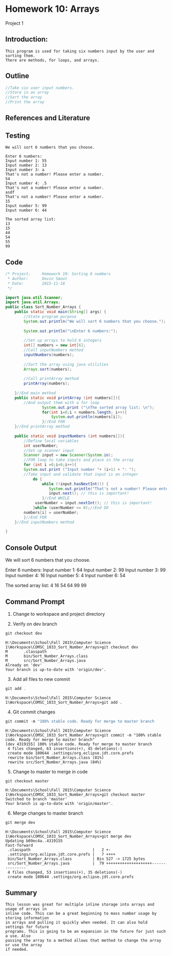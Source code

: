 # Homework 10: Arrays
  Project 1

## Introduction:

	This program is used for taking six numbers input by the user and sorting them.
	There are methods, for loops, and arrays.
	
## Outline

```java
//Take six user input numbers.
//Store in an array
//Sort the array
//Print the array
```
## References and Literature

## Testing

```
We will sort 6 numbers that you choose.

Enter 6 numbers:
Input number 1: 55
Input number 2: 13
Input number 3: a
That's not a number! Please enter a number.
54
Input number 4: .5
That's not a number! Please enter a number.
asdf
That's not a number! Please enter a number.
15
Input number 5: 99
Input number 6: 44

The sorted array list: 
13
15
44
54
55
99
```

## Code
```java
/* Project:		Homework 10: Sorting 6 numbers
 * Author:		Devin Smoot
 * Date:		2015-11-18
 */

import java.util.Scanner;
import java.util.Arrays;
public class Sort_Number_Arrays {
	public static void main(String[] args) {
		//State program purpose
		System.out.println("We will sort 6 numbers that you choose.");
		
		System.out.println("\nEnter 6 numbers:");
		
		//Set up arrays to hold 6 integers
		int[] numbers = new int[6];
		//Call inputNumbers method
		inputNumbers(numbers);
		
		//Sort the array using java utilities
		Arrays.sort(numbers);
		
		//Call printArray method
		printArray(numbers);
		
	}//End main method
	public static void printArray (int numbers[]){
		//And output them with a for loop
				System.out.print ("\nThe sorted array list: \n");
				for(int i=0;i < numbers.length; i++){
					System.out.println(numbers[i]);
				}//End FOR
	}//End printArray method
	
	public static void inputNumbers (int numbers[]){
		//Define local variables
		int userNumber;
		//Set up scanner input
		Scanner input = new Scanner(System.in);
		//FOR loop to take inputs and place in the array
		for (int i =0;i<6;i++){
		System.out.print ("Input number "+ (i+1) + ": ");		
		//Take input and validate that input is an integer
			do {
				while (!input.hasNextInt()) {
		           System.out.println("That's not a number! Please enter a number.");
		           input.next(); // this is important!
		        }//End WHILE
			 userNumber = input.nextInt(); // this is important!
			}while (userNumber <= 0);//End DO
		numbers[i] = userNumber;
		}//End FOR
	}//End inputNumbers method
	
}
```

## Console Output

We will sort 6 numbers that you choose.

Enter 6 numbers:
Input number 1: 64
Input number 2: 99
Input number 3: 99
Input number 4: 16
Input number 5: 4
Input number 6: 54

The sorted array list: 
4
16
54
64
99
99

## Command Prompt
	
1.	Change to workspace and project directory
	
2.	Verify on dev branch
```java
git checkout dev
```
```
H:\Documents\School\Fall 2015\Computer Science 1\Workspace\COMSC_1033_Sort_Number_Arrays>git checkout dev
M       .classpath
M       bin/Sort_Number_Arrays.class
M       src/Sort_Number_Arrays.java
Already on 'dev'
Your branch is up-to-date with 'origin/dev'.
```

3.	Add all files to new commit
	
```java
git add .
```
```
H:\Documents\School\Fall 2015\Computer Science 1\Workspace\COMSC_1033_Sort_Number_Arrays>git add .
```

4.	Git commit changes
```java
git commit -m "100% stable code. Ready for merge to master branch
```
```
H:\Documents\School\Fall 2015\Computer Science 1\Workspace\COMSC_1033_Sort_Number_Arrays>git commit -m "100% stable code. Ready for merge to master branch"
[dev 4319155] 100% stable code. Ready for merge to master branch
 4 files changed, 63 insertions(+), 45 deletions(-)
 create mode 100644 .settings/org.eclipse.jdt.core.prefs
 rewrite bin/Sort_Number_Arrays.class (81%)
 rewrite src/Sort_Number_Arrays.java (84%)
```

5.	Change to master to merge in code
```java
git checkout master
```
``` 
H:\Documents\School\Fall 2015\Computer Science 1\Workspace\COMSC_1033_Sort_Number_Arrays>git checkout master
Switched to branch 'master'
Your branch is up-to-date with 'origin/master'.
```

6.	Merge changes to master branch
```java
git merge dev
```
```
H:\Documents\School\Fall 2015\Computer Science 1\Workspace\COMSC_1033_Sort_Number_Arrays>git merge dev
Updating b09ec4a..4319155
Fast-forward
 .classpath                           |   2 +-
 .settings/org.eclipse.jdt.core.prefs |   7 ++++
 bin/Sort_Number_Arrays.class         | Bin 527 -> 1725 bytes
 src/Sort_Number_Arrays.java          |  79 ++++++++++++++++++++---------------
 4 files changed, 53 insertions(+), 35 deletions(-)
 create mode 100644 .settings/org.eclipse.jdt.core.prefs
 ```
	 
## Summary
	This lesson was great for multiple inline storage into arrays and usage of arrays in 
	inline code. This can be a great beginning to mass number usage by storing information
	in arrays and pulling it quickly when needed. It can also hold settings for future
	programs. This is going to be an expansion in the future for just such a use. Also
	passing the array to a method allows that method to change the array or use the array
	if needed.
	